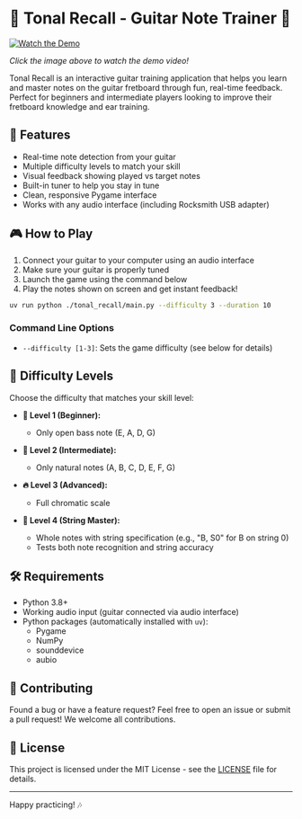 # 🎵 Tonal Recall - Guitar Note Trainer 🎸

[![Watch the Demo](https://github.com/user-attachments/assets/a4161f87-a3e1-4ae5-bcc8-104d18062fa2)](https://github.com/user-attachments/assets/a4161f87-a3e1-4ae5-bcc8-104d18062fa2)

*Click the image above to watch the demo video!*

Tonal Recall is an interactive guitar training application that helps you learn and master notes on the guitar fretboard through fun, real-time feedback. Perfect for beginners and intermediate players looking to improve their fretboard knowledge and ear training.

## 🚀 Features

- Real-time note detection from your guitar
- Multiple difficulty levels to match your skill
- Visual feedback showing played vs target notes
- Built-in tuner to help you stay in tune
- Clean, responsive Pygame interface
- Works with any audio interface (including Rocksmith USB adapter)

## 🎮 How to Play

1. Connect your guitar to your computer using an audio interface
2. Make sure your guitar is properly tuned
3. Launch the game using the command below
4. Play the notes shown on screen and get instant feedback!

```bash
uv run python ./tonal_recall/main.py --difficulty 3 --duration 10
```

### Command Line Options

- `--difficulty [1-3]`: Sets the game difficulty (see below for details)

## 🎯 Difficulty Levels

Choose the difficulty that matches your skill level:

- **🎵 Level 1 (Beginner):**
  - Only open bass note (E, A, D, G)

- **🎸 Level 2 (Intermediate):**
  - Only natural notes (A, B, C, D, E, F, G)


- **🔥 Level 3 (Advanced):**
  - Full chromatic scale

- **🎯 Level 4 (String Master):**
  - Whole notes with string specification (e.g., "B, S0" for B on string 0)
  - Tests both note recognition and string accuracy

## 🛠️ Requirements

- Python 3.8+
- Working audio input (guitar connected via audio interface)
- Python packages (automatically installed with `uv`):
  - Pygame
  - NumPy
  - sounddevice
  - aubio

## 🤝 Contributing

Found a bug or have a feature request? Feel free to open an issue or submit a pull request! We welcome all contributions.

## 📜 License

This project is licensed under the MIT License - see the [LICENSE](LICENSE) file for details.

---

Happy practicing! 🎶
